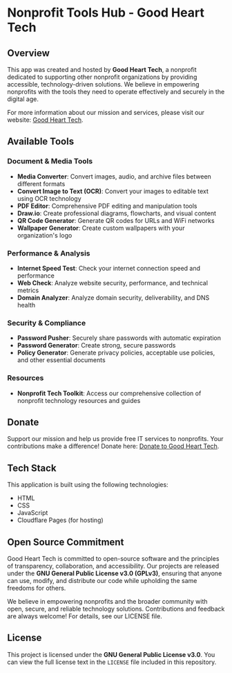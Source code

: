 # Nonprofit Tools Hub - Good Heart Tech

## Overview

This app was created and hosted by **Good Heart Tech**, a nonprofit dedicated to supporting other nonprofit organizations by providing accessible, technology-driven solutions. We believe in empowering nonprofits with the tools they need to operate effectively and securely in the digital age. 

For more information about our mission and services, please visit our website: [Good Heart Tech](https://goodhearttech.org/).

## Available Tools

### Document & Media Tools
- **Media Converter**: Convert images, audio, and archive files between different formats
- **Convert Image to Text (OCR)**: Convert your images to editable text using OCR technology
- **PDF Editor**: Comprehensive PDF editing and manipulation tools
- **Draw.io**: Create professional diagrams, flowcharts, and visual content
- **QR Code Generator**: Generate QR codes for URLs and WiFi networks
- **Wallpaper Generator**: Create custom wallpapers with your organization's logo

### Performance & Analysis
- **Internet Speed Test**: Check your internet connection speed and performance
- **Web Check**: Analyze website security, performance, and technical metrics
- **Domain Analyzer**: Analyze domain security, deliverability, and DNS health

### Security & Compliance
- **Password Pusher**: Securely share passwords with automatic expiration
- **Password Generator**: Create strong, secure passwords
- **Policy Generator**: Generate privacy policies, acceptable use policies, and other essential documents

### Resources
- **Nonprofit Tech Toolkit**: Access our comprehensive collection of nonprofit technology resources and guides

## Donate

Support our mission and help us provide free IT services to nonprofits. Your contributions make a difference! Donate here: [Donate to Good Heart Tech](https://goodhearttech.org/donate/).

## Tech Stack

This application is built using the following technologies:
- HTML
- CSS
- JavaScript
- Cloudflare Pages (for hosting)

## Open Source Commitment

Good Heart Tech is committed to open-source software and the principles of transparency, collaboration, and accessibility. Our projects are released under the **GNU General Public License v3.0 (GPLv3)**, ensuring that anyone can use, modify, and distribute our code while upholding the same freedoms for others.

We believe in empowering nonprofits and the broader community with open, secure, and reliable technology solutions. Contributions and feedback are always welcome! For details, see our LICENSE file.

## License

This project is licensed under the **GNU General Public License v3.0**. You can view the full license text in the `LICENSE` file included in this repository.

